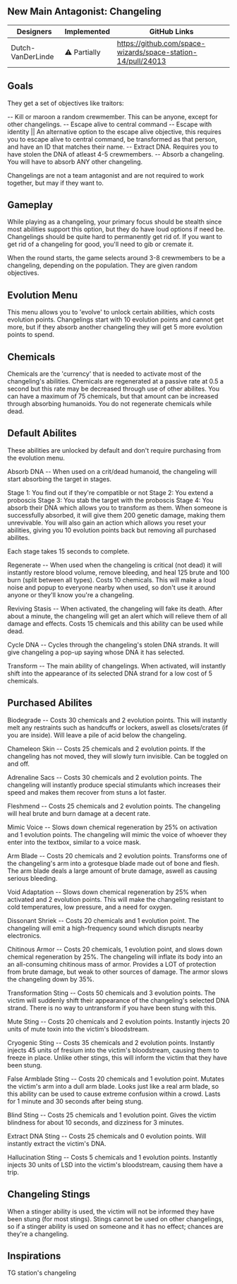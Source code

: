## New Main Antagonist: Changeling

| Designers | Implemented | GitHub Links |
|---|---|---|
| Dutch-VanDerLinde | :warning: Partially | https://github.com/space-wizards/space-station-14/pull/24013 |

## Goals

They get a set of objectives like traitors:

-- Kill or maroon a random crewmember. This can be anyone, except for other changelings.
-- Escape alive to central command
-- Escape with identity || An alternative option to the escape alive objective, this requires you to escape alive to central command, be transformed as that person, and have an ID that matches their name.
-- Extract DNA. Requires you to have stolen the DNA of atleast 4-5 crewmembers.
-- Absorb a changeling. You will have to absorb ANY other changeling.

Changelings are not a team antagonist and are not required to work together, but may if they want to.

## Gameplay
While playing as a changeling, your primary focus should be stealth since most abilities support this option, but they do have loud options if need be.
Changelings should be quite hard to permanently get rid of. If you want to get rid of a changeling for good, you'll need to gib or cremate it.

When the round starts, the game selects around 3-8 crewmembers to be a changeling, depending on the population. They are given random objectives.

## Evolution Menu
This menu allows you to 'evolve' to unlock certain abilities, which costs evolution points. Changelings start with 10 evolution points and cannot get more, but if they absorb another changeling they will get 5 more evolution points to spend.

## Chemicals
Chemicals are the 'currency' that is needed to activate most of the changeling's abilities. Chemicals are regenerated at a passive rate at 0.5 a second but this rate may be decreased through use of other abilites. You can have a maximum of 75 chemicals, but that amount can be increased through absorbing humanoids. You do not regenerate chemicals while dead.

## Default Abilites
These abilities are unlocked by default and don't require purchasing from the evolution menu.

Absorb DNA -- When used on a crit/dead humanoid, the changeling will start absorbing the target in stages.

Stage 1: You find out if they're compatible or not
Stage 2: You extend a proboscis
Stage 3: You stab the target with the proboscis
Stage 4: You absorb their DNA which allows you to transform as them. When someone is successfully absorbed, it will give them 200 genetic damage, making them unrevivable. You will also gain an action which allows you reset your abilities, giving you 10 evolution points back but removing all purchased abilites.

Each stage takes 15 seconds to complete.

Regenerate -- When used when the changeling is critical (not dead) it will instantly restore blood volume, remove bleeding, and heal 125 brute and 100 burn (split between all types). Costs 10 chemicals. This will make a loud noise and popup to everyone nearby when used, so don't use it around anyone or they'll know you're a changeling.

Reviving Stasis -- When activated, the changeling will fake its death. After about a minute, the changeling will get an alert which will relieve them of all damage and effects. Costs 15 chemicals and this ability can be used while dead.

Cycle DNA -- Cycles through the changeling's stolen DNA strands. It will give changeling a pop-up saying whose DNA it has selected.

Transform -- The main ability of changelings. When activated, will instantly shift into the appearance of its selected DNA strand for a low cost of 5 chemicals.

## Purchased Abilites
Biodegrade -- Costs 30 chemicals and 2 evolution points. This will instantly melt any restraints such as handcuffs or lockers, aswell as closets/crates (if you are inside). Will leave a pile of acid below the changeling.

Chameleon Skin -- Costs 25 chemicals and 2 evolution points. If the changeling has not moved, they will slowly turn invisible. Can be toggled on and off.

Adrenaline Sacs -- Costs 30 chemicals and 2 evolution points. The changeling will instantly produce special stimulants which increases their speed and makes them recover from stuns a lot faster.

Fleshmend -- Costs 25 chemicals and 2 evolution points. The changeling will heal brute and burn damage at a decent rate.

Mimic Voice -- Slows down chemical regeneration by 25% on activation and 1 evolution points. The changeling will mimic the voice of whoever they enter into the textbox, similar to a voice mask.

Arm Blade -- Costs 20 chemicals and 2 evolution points. Transforms one of the changeling's arm into a grotesque blade made out of bone and flesh. The arm blade deals a large amount of brute damage, aswell as causing serious bleeding.

Void Adaptation	-- Slows down chemical regeneration by 25% when activated and 2 evolution points. This will make the changeling resistant to cold temperatures, low pressure, and a need for oxygen.

Dissonant Shriek -- Costs 20 chemicals and 1 evolution point. The changeling will emit a high-frequency sound which disrupts nearby electronics.

Chitinous Armor	-- Costs 20 chemicals, 1 evolution point, and slows down chemical regeneration by 25%. The changeling will inflate its body into an an all-consuming chitinous mass of armor. Provides a LOT of protection from brute damage, but weak to other sources of damage. The armor slows the changeling down by 35%.

Transformation Sting -- Costs 50 chemicals and 3 evolution points. The victim will suddenly shift their appearance of the changeling's selected DNA strand. There is no way to untransform if you have been stung with this.

Mute Sting -- Costs 20 chemicals and 2 evolution points. Instantly injects 20 units of mute toxin into the victim's bloodstream.

Cryogenic Sting	-- Costs 35 chemicals and 2 evolution points. Instantly injects 45 units of fresium into the victim's bloodstream, causing them to freeze in place. Unlike other stings, this will inform the victim that they have been stung.

False Armblade Sting -- Costs 20 chemicals and 1 evolution point. Mutates the victim's arm into a dull arm blade. Looks just like a real arm blade, so this ability can be used to cause extreme confusion within a crowd. Lasts for 1 minute and 30 seconds after being stung.

Blind Sting -- Costs 25 chemicals and 1 evolution point. Gives the victim blindness for about 10 seconds, and dizziness for 3 minutes.

Extract DNA Sting -- Costs 25 chemicals and 0 evolution points. Will instantly extract the victim's DNA.

Hallucination Sting -- Costs 5 chemicals and 1 evolution points. Instantly injects 30 units of LSD into the victim's bloodstream, causing them have a trip.

## Changeling Stings
When a stinger ability is used, the victim will not be informed they have been stung (for most stings).
Stings cannot be used on other changelings, so if a stinger ability is used on someone and it has no effect; chances are they're a changeling.

## Inspirations

TG station's changeling
